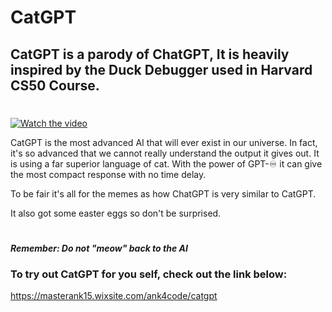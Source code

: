 # CatGPT

## CatGPT is a parody of ChatGPT, It is heavily inspired by the Duck Debugger used in Harvard CS50 Course.

#

[![Watch the video](https://img.youtube.com/vi/cbOx45BGRyI/0.jpg)](https://www.youtube.com/watch?v=cbOx45BGRyI)

CatGPT is the most advanced AI that will ever exist in our universe. In fact, it's so advanced that we cannot really understand the output it gives out. It is using a far superior language of cat. With the power of GPT-♾️ it can give the most compact response with no time delay.

To be fair it's all for the memes as how ChatGPT is very similar to CatGPT.

It also got some easter eggs so don't be surprised.
#

***Remember: Do not "meow" back to the AI***

### To try out CatGPT for you self, check out the link below:
https://masterank15.wixsite.com/ank4code/catgpt
